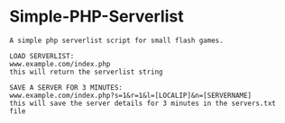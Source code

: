 Simple-PHP-Serverlist
=====================
    
    A simple php serverlist script for small flash games.
      
    LOAD SERVERLIST:
    www.example.com/index.php
    this will return the serverlist string
      
    SAVE A SERVER FOR 3 MINUTES:
    www.example.com/index.php?s=1&r=1&l=[LOCALIP]&n=[SERVERNAME]
    this will save the server details for 3 minutes in the servers.txt file

